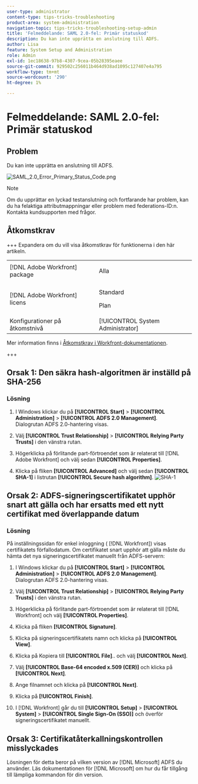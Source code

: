 ```yaml
---
user-type: administrator
content-type: tips-tricks-troubleshooting
product-area: system-administration
navigation-topic: tips-tricks-troubleshooting-setup-admin
title: 'Felmeddelande: SAML 2.0-fel: Primär statuskod'
description: Du kan inte upprätta en anslutning till ADFS.
author: Lisa
feature: System Setup and Administration
role: Admin
exl-id: 1ec18638-97b8-4307-9cea-05b28395eaee
source-git-commit: 929502c256011b464d938ad1095c127407e4a795
workflow-type: tm+mt
source-wordcount: '290'
ht-degree: 1%

---
```


# Felmeddelande: SAML 2.0-fel: Primär statuskod

## Problem

Du kan inte upprätta en anslutning till ADFS.

![SAML_2.0_Error_Primary_Status_Code.png](assets/saml-2.0-error-primary-status-code.png)

>[!NOTE]
>
>Om du upprättar en lyckad testanslutning och fortfarande har problem, kan du ha felaktiga attributmappningar eller problem med federations-ID:n. Kontakta kundsupporten med frågor.

## Åtkomstkrav

+++ Expandera om du vill visa åtkomstkrav för funktionerna i den här artikeln.

<table style="table-layout:auto"> 
 <col> 
 <col> 
 <tbody> 
  <tr> 
   <td>[!DNL Adobe Workfront] package</td> 
   <td><p>Alla</p></td> 
  </tr> 
  <tr> 
   <td>[!DNL Adobe Workfront] licens</td> 
   <td><p>Standard</p>
       <p>Plan</p></td>
  </tr> 
  <tr> 
   <td>Konfigurationer på åtkomstnivå</td> 
   <td>[!UICONTROL System Administrator]</td> 
  </tr> 
 </tbody> 
</table>

Mer information finns i [Åtkomstkrav i Workfront-dokumentationen](/help/quicksilver/administration-and-setup/add-users/access-levels-and-object-permissions/access-level-requirements-in-documentation.md).

+++

## Orsak 1: Den säkra hash-algoritmen är inställd på SHA-256

### Lösning

1. I Windows klickar du på **[!UICONTROL Start]** > **[!UICONTROL Administration]** > **[!UICONTROL ADFS 2.0 Management]**.\
   Dialogrutan ADFS 2.0-hantering visas.

1. Välj **[!UICONTROL Trust Relationship]** > **[!UICONTROL Relying Party Trusts]** i den vänstra rutan.

1. Högerklicka på förlitande part-förtroendet som är relaterat till [!DNL Adobe Workfront] och välj sedan **[!UICONTROL Properties]**.
1. Klicka på fliken **[!UICONTROL Advanced]** och välj sedan **[!UICONTROL SHA-1]** i listrutan **[!UICONTROL Secure hash algorithm]**.
   ![SHA-1](assets/1-350x287.png)

## Orsak 2: ADFS-signeringscertifikatet upphör snart att gälla och har ersatts med ett nytt certifikat med överlappande datum

### Lösning

På inställningssidan för enkel inloggning ( [!DNL Workfront]) visas certifikatets förfallodatum. Om certifikatet snart upphör att gälla måste du hämta det nya signeringscertifikatet manuellt från ADFS-servern:

1. I Windows klickar du på **[!UICONTROL Start]** > **[!UICONTROL Administration]** > **[!UICONTROL ADFS 2.0 Management]**.\
   Dialogrutan ADFS 2.0-hantering visas.

1. Välj **[!UICONTROL Trust Relationship]** > **[!UICONTROL Relying Party Trusts]** i den vänstra rutan.

1. Högerklicka på förlitande part-förtroendet som är relaterat till [!DNL Workfront] och välj **[!UICONTROL Properties]**.
1. Klicka på fliken **[!UICONTROL Signature]**.
1. Klicka på signeringscertifikatets namn och klicka på **[!UICONTROL View]**.
1. Klicka på Kopiera till **[!UICONTROL File]**.. och välj **[!UICONTROL Next]**.

1. Välj **[!UICONTROL Base-64 encoded x.509 (CER)]** och klicka på **[!UICONTROL Next]**.

1. Ange filnamnet och klicka på **[!UICONTROL Next]**.
1. Klicka på **[!UICONTROL Finish]**.
1. I [!DNL Workfront] går du till **[!UICONTROL Setup]** > **[!UICONTROL System]** > **[!UICONTROL Single Sign-On (SSO)]** och överför signeringscertifikatet manuellt.

## Orsak 3: Certifikatåterkallningskontrollen misslyckades

Lösningen för detta beror på vilken version av [!DNL Microsoft] ADFS du använder. Läs dokumentationen för [!DNL Microsoft] om hur du får tillgång till lämpliga kommandon för din version.
